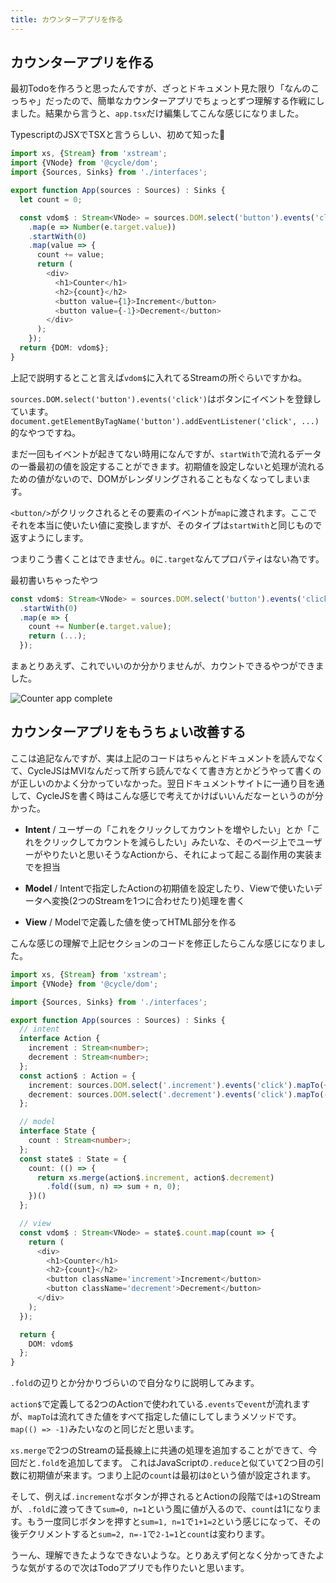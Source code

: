 ```yaml
---
title: カウンターアプリを作る
---
```


## カウンターアプリを作る

最初Todoを作ろうと思ったんですが、ざっとドキュメント見た限り「なんのこっちゃ」だったので、簡単なカウンターアプリでちょっとずつ理解する作戦にしました。結果から言うと、`app.tsx`だけ編集してこんな感じになりました。

<say>
TypescriptのJSXでTSXと言うらしい、初めて知った🙂
</say>

```ts
import xs, {Stream} from 'xstream';
import {VNode} from '@cycle/dom';
import {Sources, Sinks} from './interfaces';

export function App(sources : Sources) : Sinks {
  let count = 0;

  const vdom$ : Stream<VNode> = sources.DOM.select('button').events('click')
    .map(e => Number(e.target.value))
    .startWith(0)
    .map(value => {
      count += value;
      return (
        <div>
          <h1>Counter</h1>
          <h2>{count}</h2>
          <button value={1}>Increment</button>
          <button value={-1}>Decrement</button>
        </div>
      );
    });
  return {DOM: vdom$};
}
```

上記で説明するとこと言えば`vdom$`に入れてるStreamの所ぐらいですかね。

`sources.DOM.select('button').events('click')`はボタンにイベントを登録しています。`document.getElementByTagName('button').addEventListener('click', ...)`的なやつですね。

まだ一回もイベントが起きてない時用になんですが、`startWith`で流れるデータの一番最初の値を設定することができます。初期値を設定しないと処理が流れるための値がないので、DOMがレンダリングされることもなくなってしまいます。

`<button/>`がクリックされるとその要素のイベントが`map`に渡されます。ここでそれを本当に使いたい値に変換しますが、そのタイプは`startWith`と同じもので返すようにします。

つまりこう書くことはできません。`0`に`.target`なんてプロパティはない為です。

<say>
最初書いちゃったやつ
</say>

```ts
const vdom$: Stream<VNode> = sources.DOM.select('button').events('click')
  .startWith(0)
  .map(e => {
    count += Number(e.target.value);
    return (...);
  });
```

まぁとりあえず、これでいいのか分かりませんが、カウントできるやつができました。

![Counter app complete](/start-cyclejs/images/create-counter-app/complete.png)

## カウンターアプリをもうちょい改善する

ここは追記なんですが、実は上記のコードはちゃんとドキュメントを読んでなくて、CycleJSはMVIなんだって所すら読んでなくて書き方とかどうやって書くのが正しいのかよく分かっていなかった。翌日ドキュメントサイトに一通り目を通して、CycleJSを書く時はこんな感じで考えてかけばいいんだなーというのが分かった。

- **Intent** / ユーザーの「これをクリックしてカウントを増やしたい」とか「これをクリックしてカウントを減らしたい」みたいな、そのページ上でユーザーがやりたいと思いそうなActionから、それによって起こる副作用の実装までを担当

- **Model** / Intentで指定したActionの初期値を設定したり、Viewで使いたいデータへ変換(2つのStreamを1つに合わせたり)処理を書く

- **View** / Modelで定義した値を使ってHTML部分を作る

こんな感じの理解で上記セクションのコードを修正したらこんな感じになりました。

```ts
import xs, {Stream} from 'xstream';
import {VNode} from '@cycle/dom';

import {Sources, Sinks} from './interfaces';

export function App(sources : Sources) : Sinks {
  // intent
  interface Action {
    increment : Stream<number>;
    decrement : Stream<number>;
  };
  const action$ : Action = {
    increment: sources.DOM.select('.increment').events('click').mapTo(+1),
    decrement: sources.DOM.select('.decrement').events('click').mapTo(-1)
  };

  // model
  interface State {
    count : Stream<number>;
  };
  const state$ : State = {
    count: (() => {
      return xs.merge(action$.increment, action$.decrement)
        .fold((sum, n) => sum + n, 0);
    })()
  };

  // view
  const vdom$ : Stream<VNode> = state$.count.map(count => {
    return (
      <div>
        <h1>Counter</h1>
        <h2>{count}</h2>
        <button className='increment'>Increment</button>
        <button className='decrement'>Decrement</button>
      </div>
    );
  });

  return {
    DOM: vdom$
  };
}
```

`.fold`の辺りとか分かりづらいので自分なりに説明してみます。

`action$`で定義してる2つのActionで使われている`.events`で`event`が流れますが、`mapTo`は流れてきた値をすべて指定した値にしてしまうメソッドです。`map(() => -1)`みたいなのと同じだと思います。

`xs.merge`で2つのStreamの延長線上に共通の処理を追加することができて、今回だと`.fold`を追加してます。
これはJavaScriptの`.reduce`と似ていて2つ目の引数に初期値が来ます。つまり上記の`count`は最初は`0`という値が設定されます。

そして、例えば`.increment`なボタンが押されるとActionの段階では`+1`のStreamが、`.fold`に渡ってきて`sum=0, n=1`という風に値が入るので、`count`は1になります。もう一度同じボタンを押すと`sum=1, n=1`で`1+1=2`という感じになって、その後デクリメントすると`sum=2, n=-1`で`2-1=1`と`count`は変わります。

うーん、理解できたようなできないような。とりあえず何となく分かってきたような気がするので次はTodoアプリでも作りたいと思います。
